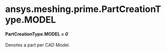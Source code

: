 # ansys.meshing.prime.PartCreationType.MODEL



#### PartCreationType.MODEL *= 0*

Denotes a part per CAD Model.

<!-- !! processed by numpydoc !! -->
